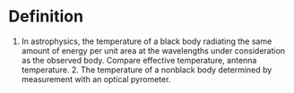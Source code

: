 # Definition

1.  In astrophysics, the temperature of a black body radiating the same
    amount of energy per unit area at the wavelengths under
    consideration as the observed body. Compare effective temperature,
    antenna temperature. 2. The temperature of a nonblack body
    determined by measurement with an optical pyrometer.
